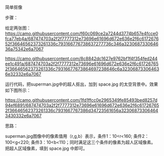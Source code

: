 简单抠像

步骤：

给定两张图：https://camo.githubusercontent.com/f60c069ce2a7244d3774b657e4fcce0fca77eb4a/687474703a2f2f7777312e73696e61696d672e636e2f6c617267652f36646562373261336c793166776738637277736c346a323068733064636a75342e6a7067

https://camo.githubusercontent.com/8c8842dc1627e9762bf1f4f354fed244ee1c491a/687474703a2f2f7777312e73696e61696d672e636e2f6c617267652f36646562373261336c79316677673864697238646c6a323068733064636e32332e6a7067

运行代码，把superman.jpg中的超人抠出，加到 space.jpg 的太空背景中。效果如下图所示： 

https://camo.githubusercontent.com/1fd1ffcc0e2965349fe85493bed8257d94ef6891/687474703a2f2f7777312e73696e61696d672e636e2f6c617267652f36646562373261336c7931667767386d34723561656a323068733064643430332e6a7067

思路：

superman.jpg图像中的像素值用（r,g,b）表示，条件1：10<r<160; 条件2：100<g<220; 条件3：10<b<110；同时满足这三个条件的像素为超人区域像素。把超人区域像素，填到 space.jpg 中即可。 
